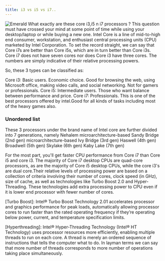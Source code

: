 ```yaml
---
title: i3 vs i5 vs i7..
---
```



![Emerald](img/intelcorepic2.jpg "Emerald")
What exactly are these core i3,i5 n i7 processors ? This question must have crossed your mind at some point of time while using your desktop/laptop
or while buying a new one. Intel Core is a line of mid-to-high end consumer, workstation, and enthusiast central processing units (CPU) marketed by
Intel Corporation.
To set the record straight, we can say that Core i7s are better than Core i5s, which are in turn better than Core i3s. Core i7 does not have
 seven cores nor does Core i3 have three cores. The numbers are simply indicative of their relative processing powers.

So, these 3 types can be classified as:

Core i3: Basic users. Economic choice. Good for browsing the web, using Microsoft office, making video calls, and social networking. Not for gamers or professionals.
Core i5: Intermediate users. Those who want balance between performance and price.
Core i7: Professionals. This is one of the best processors offered by intel.Good for all kinds of tasks including most of the heavy games also.


### Unordered list
These 3 processors under the brand name of Intel core are further divided into 7 generations, namely
Nehalem microarchitecture-based
Sandy Bridge (2nd gen) microarchitecture-based
Ivy Bridge (3rd gen)
Haswell (4th gen)
Broadwell (5th gen)
Skylake (6th gen)
Kaby Lake (7th gen)

For the most part, you'll get faster CPU performance from Core i7 than Core i5 and core i3. The majority of Core i7 desktop CPUs are quad-core processors, as are the
 majority of Core i5 desktop CPUs, while the core i3's are dual core.Their relative levels of processing power are based on a collection of criteria
involving their number of cores, clock speed (in GHz), size of cache, as well as technologies like Turbo Boost 2.0 and Hyper-Threading.
These technologies add extra processing power to CPU even if it is lower end processor with fewer number of cores.

[Turbo Boost]: Intel® Turbo Boost Technology 2.01 accelerates processor and graphics performance for peak loads, automatically allowing processor cores
	     to run faster than the rated operating frequency if they’re operating below power, current, and temperature specification limits.

[Hyperthreading]: Intel® Hyper-Threading Technology (Intel® HT Technology) uses processor resources more efficiently, enabling multiple threads to run on each core.
		A thread  is merely an ordered sequence of instructions that tells the computer what to do. In layman terms we can say that more number of threads
corresponds to more number of operations taking place simultaneously.
